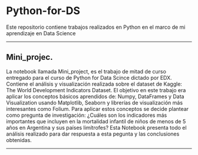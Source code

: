 # Python-for-DS
Este repositorio contiene trabajos realizados en Python en el marco de mi aprendizaje en Data Science

----------------------------------------
Mini_projec.
----------------------------------------
La notebook llamada Mini_project, es el trabajo de mitad de curso entregado para el curso de Python for Data Scince dictado por EDX.
Contiene el análisis y visualización realizada sobre el dataset de Kaggle: The World Development Indicators Dataset.
El objetivo en este trabajo era aplicar los conceptos básicos aprendidos de: Numpy, DataFrames y Data Visualization usando Matplotlib, Seaborn y librerías de visualización más 
interesantes como Folium.
Para aplicar estos conceptos se decide plantear como pregunta de investigación: ¿Cuáles son los indicadores más importantes que incluyen en la mortalidad infantil de niños de menos de 5 años en Argentina y sus países limítrofes?
Esta Notebook presenta todo el análisis realizado para dar respuesta a esta pegunta y las conclusiones obtenidas.

----------------------------------------

